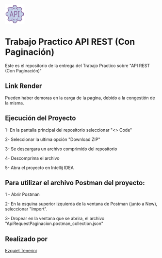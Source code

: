   <p>
    <img src="logoReadme/apirest.png"
         alt="logoApiRest"
         width="64px"
         height="64px"
      >
  </p>
</div>

# Trabajo Practico API REST (Con Paginación)

Este es el repositorio de la entrega del Trabajo Practico sobre "API REST (Con Paginación)"

## Link Render
Pueden haber demoras en la carga de la pagina, debido a la congestión de la misma.



## Ejecución del Proyecto

1- En la pantalla principal del repositorio seleccionar "<> Code"

2- Seleccionar la ultima opción "Download ZIP"

3- Se descargara un archivo comprimido del repositorio

4- Descomprima el archivo

5- Abra el proyecto en Intellij IDEA

## Para utilizar el archivo Postman del proyecto:

1 - Abrir Postman

2- En la esquina superior izquierda de la ventana de Postman (junto a New), seleccionar "Import".

3- Dropear en la ventana que se abrira, el archivo "ApiRequestPaginacion.postman_collection.json"

## Realizado por
[Ezquiel Tenerini](https://github.com/Teneze)
